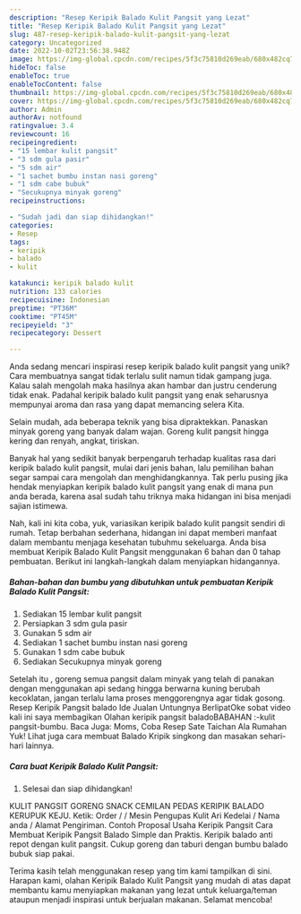 ```yaml
---
description: "Resep Keripik Balado Kulit Pangsit yang Lezat"
title: "Resep Keripik Balado Kulit Pangsit yang Lezat"
slug: 487-resep-keripik-balado-kulit-pangsit-yang-lezat
category: Uncategorized
date: 2022-10-02T23:56:38.948Z
image: https://img-global.cpcdn.com/recipes/5f3c75810d269eab/680x482cq70/keripik-balado-kulit-pangsit-foto-resep-utama.jpg
hideToc: false
enableToc: true
enableTocContent: false
thumbnail: https://img-global.cpcdn.com/recipes/5f3c75810d269eab/680x482cq70/keripik-balado-kulit-pangsit-foto-resep-utama.jpg
cover: https://img-global.cpcdn.com/recipes/5f3c75810d269eab/680x482cq70/keripik-balado-kulit-pangsit-foto-resep-utama.jpg
author: Admin
authorAv: notfound
ratingvalue: 3.4
reviewcount: 16
recipeingredient:
- "15 lembar kulit pangsit"
- "3 sdm gula pasir"
- "5 sdm air"
- "1 sachet bumbu instan nasi goreng"
- "1 sdm cabe bubuk"
- "Secukupnya minyak goreng"
recipeinstructions:

- "Sudah jadi dan siap dihidangkan!"
categories:
- Resep
tags:
- keripik
- balado
- kulit

katakunci: keripik balado kulit 
nutrition: 133 calories
recipecuisine: Indonesian
preptime: "PT36M"
cooktime: "PT45M"
recipeyield: "3"
recipecategory: Dessert

---
```





Anda sedang mencari inspirasi resep keripik balado kulit pangsit yang unik? Cara membuatnya sangat tidak terlalu sulit namun tidak gampang juga. Kalau salah mengolah maka hasilnya akan hambar dan justru cenderung tidak enak. Padahal keripik balado kulit pangsit yang enak seharusnya mempunyai aroma dan rasa yang dapat memancing selera Kita.





Selain mudah, ada beberapa teknik yang bisa dipraktekkan. Panaskan minyak goreng yang banyak dalam wajan. Goreng kulit pangsit hingga kering dan renyah, angkat, tiriskan.

Banyak hal yang sedikit banyak berpengaruh terhadap kualitas rasa dari keripik balado kulit pangsit, mulai dari jenis bahan, lalu pemilihan bahan segar sampai cara mengolah dan menghidangkannya. Tak perlu pusing jika hendak menyiapkan keripik balado kulit pangsit yang enak di mana pun anda berada, karena asal sudah tahu triknya maka hidangan ini bisa menjadi sajian istimewa.






Nah, kali ini kita coba, yuk, variasikan keripik balado kulit pangsit sendiri di rumah. Tetap berbahan sederhana, hidangan ini dapat memberi manfaat dalam membantu menjaga kesehatan tubuhmu sekeluarga. Anda bisa membuat Keripik Balado Kulit Pangsit menggunakan 6 bahan dan 0 tahap pembuatan. Berikut ini langkah-langkah dalam menyiapkan hidangannya.

<!--inarticleads1-->

##### Bahan-bahan dan bumbu yang dibutuhkan untuk pembuatan Keripik Balado Kulit Pangsit:

1. Sediakan 15 lembar kulit pangsit
1. Persiapkan 3 sdm gula pasir
1. Gunakan 5 sdm air
1. Sediakan 1 sachet bumbu instan nasi goreng
1. Gunakan 1 sdm cabe bubuk
1. Sediakan Secukupnya minyak goreng


Setelah itu , goreng semua pangsit dalam minyak yang telah di panakan dengan menggunakan api sedang hingga berwarna kuning berubah kecoklatan, jangan terlalu lama proses menggorengnya agar tidak gosong. Resep Keripik Pangsit balado Ide Jualan Untungnya BerlipatOke sobat video kali ini saya membagikan Olahan keripik pangsit baladoBABAHAN :-kulit pangsit-bumbu. Baca Juga: Moms, Coba Resep Sate Taichan Ala Rumahan Yuk! Lihat juga cara membuat Balado Kripik singkong dan masakan sehari-hari lainnya. 

<!--inarticleads2-->

##### Cara buat Keripik Balado Kulit Pangsit:


1. Selesai dan siap dihidangkan!

KULIT PANGSIT GORENG SNACK CEMILAN PEDAS KERIPIK BALADO KERUPUK KEJU. Ketik: Order / / Mesin Pengupas Kulit Ari Kedelai / Nama anda / Alamat Pengiriman. Contoh Proposal Usaha Keripik Pangsit Cara Membuat Keripik Pangsit Balado Simple dan Praktis. Keripik balado anti repot dengan kulit pangsit. Cukup goreng dan taburi dengan bumbu balado bubuk siap pakai. 

Terima kasih telah menggunakan resep yang tim kami tampilkan di sini. Harapan kami, olahan Keripik Balado Kulit Pangsit yang mudah di atas dapat membantu kamu menyiapkan makanan yang lezat untuk keluarga/teman ataupun menjadi inspirasi untuk berjualan makanan. Selamat mencoba!
